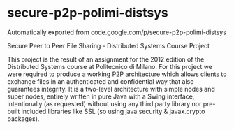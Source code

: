 # secure-p2p-polimi-distsys
Automatically exported from code.google.com/p/secure-p2p-polimi-distsys

Secure Peer to Peer File Sharing - Distributed Systems Course Project

This project is the result of an assignment for the 2012 edition of the 
Distributed Systems course at Politecnico di Milano.
For this project we were required to produce a working P2P architecture 
which allows clients to exchange files in an authenticated and confidential 
way that also guarantees integrity. 
It is a two-level architecture with simple nodes and super nodes, entirely 
written in pure Java with a Swing interface, intentionally (as requested) 
without using any third party library nor pre-built included libraries 
like SSL (so using java.security & javax.crypto packages).

